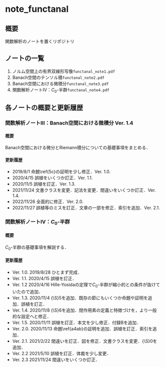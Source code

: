 # note_functanal

## 概要

関数解析のノートを置くリポジトリ

## ノートの一覧

1. ノルム空間上の有界双線形写像`functanal_note1.pdf`
2. Banach空間のテンソル積`functanal_note2.pdf`
3. Banach空間における微積分`functanal_note3.pdf`
4. 関数解析ノートIV：$C_0$-半群`functanal_note4.pdf`

## 各ノートの概要と更新履歴

### 関数解析ノートIII：Banach空間における微積分 Ver. 1.4

#### 概要

Banach空間における微分とRiemann積分についての基礎事項をまとめる．

#### 更新履歴

- 2019/8/1 命題\ref{5c}の証明を少し修正．Ver. 1.0.
- 2020/4/15 誤植をいくつか訂正．Ver. 1.1.
- 2020/11/5 誤植を訂正．Ver. 1.3.
- 2021/11/24 文書クラスを変更．記法を変更．間違いをいくつか訂正．Ver. 1.4.
- 2022/11/26 全面的に修正．Ver. 2.0.
- 2022/11/27 誤植等のミスを訂正．文章の一部を修正．索引を追加．Ver. 2.1.

### 関数解析ノートIV：$C_0$-半群

#### 概要

$C_0$-半群の基礎事項を解説する．

#### 更新履歴

- Ver. 1.0. 2019/8/28 ひとまず完成．
- Ver. 1.1. 2020/4/15 誤植を訂正．
- Ver. 1.2 2020/4/16 Hille-Yosidaの定理で$C_0$-半群が縮小的との条件が抜けていたので追加．  
- Ver. 1.3. 2020/11/4 {\S}5を追加．既存の節にもいくつか命題や証明を追加．誤植を訂正．
- Ver. 1.4. 2020/11/8 {\S}6を追加．閉作用素の定義と特徴づけを，より一般的な設定へと修正．
- Ver. 1.5. 2020/11/11 誤植を訂正．本文を少し修正．付録Bを追加．
- Ver. 2.0. 2020/11/13 命題\ref{a4ab}の証明を追加．誤植を訂正．索引を追加．
- Ver. 2.1. 2021/2/22 間違いを訂正．図を修正．文書クラスを変更．{\S}0を追加．
- Ver. 2.2 2021/5/10 誤植を訂正．体裁を少し変更．
- Ver. 2.3 2021/11/24 間違いをいくつか訂正．
